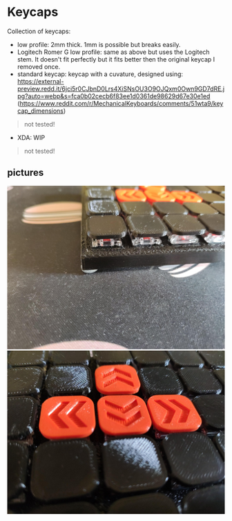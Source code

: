# Keycaps

Collection of keycaps:
- low profile: 2mm thick. 1mm is possible but breaks easily.
- Logitech Romer G low profile: same as above but uses the Logitech stem. It doesn't fit perfectly but it fits better then the original keycap I removed once.
- standard keycap: keycap with a cuvature, designed using: https://external-preview.redd.it/6jci5r0CJbnD0Lrs4XiSNsOU3O9OJQxm0Own9GD7dRE.jpg?auto=webp&s=fca0b02cecb6f83ee1d0361de98629d67e30e1ed (https://www.reddit.com/r/MechanicalKeyboards/comments/51wta9/keycap_dimensions)
> not tested!
- XDA: WIP
> not tested!

## pictures
![lp-side](lp-side.jpg)
![lp-arrow](lp-arrow.jpg)
